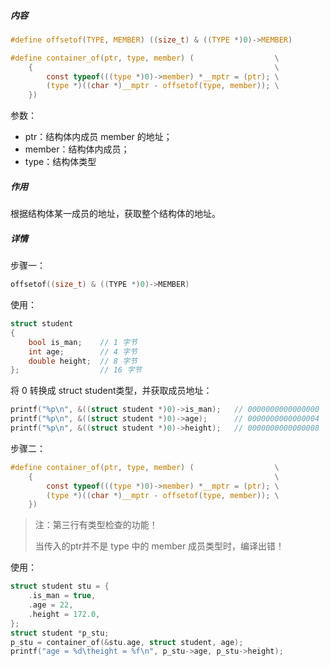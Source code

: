 

##### 内容

```c
#define offsetof(TYPE, MEMBER) ((size_t) & ((TYPE *)0)->MEMBER)

#define container_of(ptr, type, member) (                  \
    {                                                      \
        const typeof(((type *)0)->member) *__mptr = (ptr); \
        (type *)((char *)__mptr - offsetof(type, member)); \
    })
```

参数：

- ptr：结构体内成员 member 的地址；
- member：结构体内成员；
- type：结构体类型

##### 作用

根据结构体某一成员的地址，获取整个结构体的地址。



##### 详情

步骤一：

```c
offsetof((size_t) & ((TYPE *)0)->MEMBER)
```

使用：

```c
struct student
{
    bool is_man;    // 1 字节
    int age;        // 4 字节
    double height;  // 8 字节
}; 				    // 16 字节
```

将 0 转换成 struct student类型，并获取成员地址：

```c
printf("%p\n", &((struct student *)0)->is_man);   // 0000000000000000
printf("%p\n", &((struct student *)0)->age);      // 0000000000000004
printf("%p\n", &((struct student *)0)->height);   // 0000000000000008
```

步骤二：

```c
#define container_of(ptr, type, member) (                  \
    {                                                      \
        const typeof(((type *)0)->member) *__mptr = (ptr); \
        (type *)((char *)__mptr - offsetof(type, member)); \
    })
```

> 注：第三行有类型检查的功能！
>
> 当传入的ptr并不是 type 中的 member 成员类型时，编译出错！

使用：

```c
struct student stu = {
    .is_man = true,
    .age = 22,
    .height = 172.0,
};
struct student *p_stu;
p_stu = container_of(&stu.age, struct student, age);
printf("age = %d\theight = %f\n", p_stu->age, p_stu->height);
```



